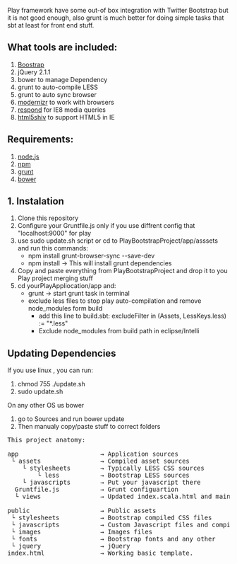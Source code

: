 Play framework have some out-of box integration with Twitter Bootstrap but it is not good enough, also grunt is much better for doing simple tasks that sbt at least for front end stuff. 

<h2> What tools are included:</h2>
<ol>
    <li><a href="https://github.com/twbs/bootstrap">Boostrap</a></li>
    <li>jQuery 2.1.1</li>
    <li>bower to manage Dependency</li>
    <li>grunt to auto-compile LESS</li>
    <li>grunt to auto sync browser</li>
    <li><a href="http://modernizr.com/docs/">modernizr</a> to work with browsers</li>
    <li><a href="https://github.com/scottjehl/Respond">respond</a> for IE8 media queries</li>
    <li><a href="http://code.google.com/p/html5shiv/"> html5shiv</a> to support HTML5 in IE</li>
</ol>

<h2>Requirements: </h2>
<ol>
    <li><a href="http://nodejs.org/">node.js</a></li>
    <li><a href="https://www.npmjs.org/doc/README.html">npm</a></li>
    <li><a href="http://gruntjs.com/getting-started">grunt</a></li>
    <li><a href="https://github.com/bower/bower">bower</a></li>
</ol>

<h2>1. Instalation</h2>
<ol>
    <li>Clone this repository</li>
    <li>Configure your Gruntfile.js only if you use diffrent config that "localhost:9000" for play</li>
    <li>use sudo update.sh script or cd to PlayBootstrapProject/app/asssets and run this commands:
        <ul>
        <li>npm install grunt-browser-sync --save-dev</li>
        <li>npm install    → This will install grunt dependencies</li>
        </ul>
    </li>
     <li>Copy and paste everything from PlayBootstrapProject and drop it to you Play project merging stuff</li>
     <li>cd yourPlayAppliocation/app and:
        <ul>
            <li>grunt          → start grunt task in terminal</li>
            <li>exclude less files to stop play auto-compilation and remove node_modules form build
                <ul>
                    <li>
                    add this line to build.sbt:  excludeFilter in (Assets, LessKeys.less) := "*.less"
                    </li>
                    <li>Exclude node_modules from build path in eclipse/Intelli</li>
                </ul>
            </li>
        </ul>
    </li>
</ol>





<h2>Updating Dependencies</h2>
<p>If you use linux , you can run: </p>
<ol>
    <li>chmod 755 ./update.sh</li>
    <li>sudo update.sh</li>
</ol>


<p>On any other OS us bower</p>
<ol>
    <li>go to Sources and run bower update</li>
    <li>Then manualy copy/paste stuff to correct folders  </li>
</ol>


<pre>
This project anatomy:

app                      → Application sources
 └ assets                → Compiled asset sources
    └ stylesheets        → Typically LESS CSS sources
        └ less           → Bootstrap LESS sources
    └ javascripts        → Put your javascript there
  Gruntfile.js           → Grunt configuartion
  └ views                → Updated index.scala.html and main.scala.html

public                   → Public assets
 └ stylesheets           → Bootstrap compiled CSS files
 └ javascripts           → Custom Javascript files and compilled javascrpit for Bootstrap, also HTML5shiv, Respond,modernizr.js 
 └ images                → Images files 
 └ fonts                 → Bootstrap fonts and any other
 └ jquery                → jQuery 
index.html               → Working basic template.
</pre>

